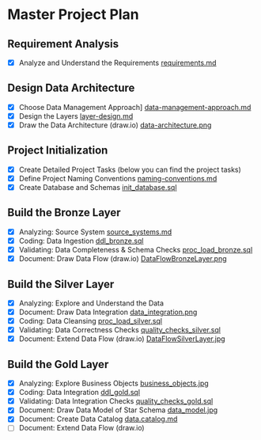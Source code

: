 # Master Project Plan
## Requirement Analysis
- [X] Analyze and Understand the Requirements
[requirements.md](https://github.com/mhmttml/sql-data-warehouse-medallion-architecture/blob/main/project-plan/requirements.md)
## Design Data Architecture
- [X] Choose Data Management Approach]
[data-management-approach.md](https://github.com/mhmttml/sql-data-warehouse-medallion-architecture/blob/main/project-plan/data-management-approach)
- [X] Design the Layers [layer-design.md](https://github.com/mhmttml/sql-data-warehouse-medallion-architecture/blob/main/project-plan/layer-design.md)
- [X] Draw the Data Architecture (draw.io) [data-architecture.png](https://github.com/mhmttml/sql-data-warehouse-medallion-architecture/blob/main/docs/DataArchitecture.png)
## Project Initialization
- [X] Create Detailed Project Tasks (below you can find the project tasks)
- [X] Define Project Naming Conventions [naming-conventions.md](https://github.com/mhmttml/sql-data-warehouse-medallion-architecture/blob/main/docs/naming-conventions.md)
- [X] Create Database and Schemas [init_database.sql](https://github.com/mhmttml/sql-data-warehouse-medallion-architecture/blob/main/scripts/init_database.sql)
## Build the Bronze Layer
- [X] Analyzing: Source System [source_systems.md](https://github.com/mhmttml/sql-data-warehouse-medallion-architecture/blob/main/docs/source_systems.md)
- [X] Coding: Data Ingestion [ddl_bronze.sql](https://github.com/mhmttml/sql-data-warehouse-medallion-architecture/blob/main/scripts/bronze/ddl_bronze.sql)
- [X] Validating: Data Completeness & Schema Checks [proc_load_bronze.sql](https://github.com/mhmttml/sql-data-warehouse-medallion-architecture/blob/main/scripts/bronze/proc_load_bronze.sql)
- [X] Document: Draw Data Flow (draw.io) [DataFlowBronzeLayer.png](https://github.com/mhmttml/sql-data-warehouse-medallion-architecture/blob/main/docs/DataFlowBronzeLayer.png)
## Build the Silver Layer
- [X] Analyzing: Explore and Understand the Data
- [X] Document: Draw Data Integration [data_integration.png](https://github.com/mhmttml/sql-data-warehouse-medallion-architecture/blob/main/docs/data_integration.jpg)
- [X] Coding: Data Cleansing [proc_load_silver.sql](https://github.com/mhmttml/sql-data-warehouse-medallion-architecture/blob/main/scripts/silver/proc_load_silver.sql)
- [X] Validating: Data Correctness Checks [quality_checks_silver.sql](https://github.com/mhmttml/sql-data-warehouse-medallion-architecture/blob/main/tests/silver/quality_checks_silver.sql)
- [X] Document: Extend Data Flow (draw.io) [DataFlowSilverLayer.jpg](https://github.com/mhmttml/sql-data-warehouse-medallion-architecture/blob/main/docs/DataFlowSilverLayer.jpg)
## Build the Gold Layer
- [X] Analyzing: Explore Business Objects [business_objects.jpg](https://github.com/mhmttml/sql-data-warehouse-medallion-architecture/blob/main/docs/business_objects.jpg)
- [X] Coding: Data Integration [ddl_gold.sql](https://github.com/mhmttml/sql-data-warehouse-medallion-architecture/blob/main/scripts/gold/ddl_gold.sql)
- [X] Validating: Data Integration Checks [quality_checks_gold.sql](https://github.com/mhmttml/sql-data-warehouse-medallion-architecture/blob/main/tests/gold/quality_checks_gold.sql)
- [X] Document: Draw Data Model of Star Schema [data_model.jpg](https://github.com/mhmttml/sql-data-warehouse-medallion-architecture/blob/main/docs/data_model.jpg)
- [X] Document: Create Data Catalog [data.catalog.md](https://github.com/mhmttml/sql-data-warehouse-medallion-architecture/blob/main/docs/data.catalog.md)
- [ ] Document: Extend Data Flow (draw.io)
